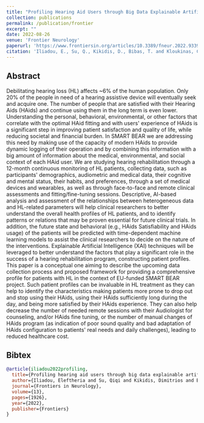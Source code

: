 ```yaml
---
title: "Profiling Hearing Aid Users through Big Data Explainable Artificial Intelligence Techniques"
collection: publications
permalink: /publication/frontier
excerpt: ""
date: 2022-08-26
venue: 'Frontier Neurology'
paperurl: 'https://www.frontiersin.org/articles/10.3389/fneur.2022.933940/full'
citation: 'Iliadou, E., Su, Q., Kikidis, D., Bibas, T. and Kloukinas, C. (2022) &quot;Profiling hearing aid users through big data explainable artificial intelligence techniques.&quot; <i>Frontiers in Neurology, 13.</i>'
---
```


## Abstract

Debilitating hearing loss (HL) affects ~6% of the human population. Only 20% of the people in need of a hearing 
assistive device will eventually seek and acquire one. The number of people that are satisfied with their Hearing Aids 
(HAids) and continue using them in the long term is even lower. Understanding the personal, behavioral, environmental, 
or other factors that correlate with the optimal HAid fitting and with users' experience of HAids is a significant step 
in improving patient satisfaction and quality of life, while reducing societal and financial burden. In SMART BEAR we 
are addressing this need by making use of the capacity of modern HAids to provide dynamic logging of their operation 
and by combining this information with a big amount of information about the medical, environmental, and social context 
of each HAid user. We are studying hearing rehabilitation through a 12-month continuous monitoring of HL patients, 
collecting data, such as participants' demographics, audiometric and medical data, their cognitive and mental status, 
their habits, and preferences, through a set of medical devices and wearables, as well as through face-to-face and 
remote clinical assessments and fitting/fine-tuning sessions. Descriptive, AI-based analysis and assessment of the 
relationships between heterogeneous data and HL-related parameters will help clinical researchers to better understand 
the overall health profiles of HL patients, and to identify patterns or relations that may be proven essential for future 
clinical trials. In addition, the future state and behavioral (e.g., HAids Satisfiability and HAids usage) of the 
patients will be predicted with time-dependent machine learning models to assist the clinical researchers to decide on
the nature of the interventions. Explainable Artificial Intelligence (XAI) techniques will be leveraged to better 
understand the factors that play a significant role in the success of a hearing rehabilitation program, constructing 
patient profiles. This paper is a conceptual one aiming to describe the upcoming data collection process and proposed 
framework for providing a comprehensive profile for patients with HL in the context of EU-funded SMART BEAR project. 
Such patient profiles can be invaluable in HL treatment as they can help to identify the characteristics making patients
more prone to drop out and stop using their HAids, using their HAids sufficiently long during the day, and being more 
satisfied by their HAids experience. They can also help decrease the number of needed remote sessions with their 
Audiologist for counseling, and/or HAids fine tuning, or the number of manual changes of HAids program (as indication 
of poor sound quality and bad adaptation of HAids configuration to patients' real needs and daily challenges), leading 
to reduced healthcare cost.

## Bibtex

```bibtex
@article{iliadou2022profiling,
  title={Profiling hearing aid users through big data explainable artificial intelligence techniques},
  author={Iliadou, Eleftheria and Su, Qiqi and Kikidis, Dimitrios and Bibas, Thanos and Kloukinas, Christos},
  journal={Frontiers in Neurology},
  volume={13},
  pages={1926},
  year={2022},
  publisher={Frontiers}
}
```
